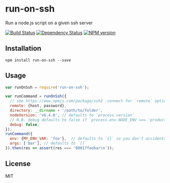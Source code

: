 # run-on-ssh

Run a node.js script on a given ssh server

[![Build Status](https://img.shields.io/travis/ForbesLindesay/run-on-ssh/master.svg)](https://travis-ci.org/ForbesLindesay/run-on-ssh)
[![Dependency Status](https://img.shields.io/david/ForbesLindesay/run-on-ssh/master.svg)](http://david-dm.org/ForbesLindesay/run-on-ssh)
[![NPM version](https://img.shields.io/npm/v/run-on-ssh.svg)](https://www.npmjs.org/package/run-on-ssh)

## Installation

```
npm install run-on-ssh --save
```

## Usage

```js
var runOnSsh = require('run-on-ssh');

var runCommand = runOnSsh({
  // see https://www.npmjs.com/package/ssh2 .connect for `remote` option.
  remote: {host, password},
  directory: __dirname + '/path/to/folder',
  nodeVersion: 'v6.4.0', // defaults to `process.version`
  // N.B. debug defaults to false if `process.env.NODE_ENV === 'production'`
  debug: false,
});
runCommand({
  env: {MY_ENV_VAR: 'foo'},  // defaults to `{}` so you don't accidentally expose your environment
  args: ['bar'], // defaults to `[]`
}).then(res => assert(res === '00017foobar\n'));
```

## License

MIT

